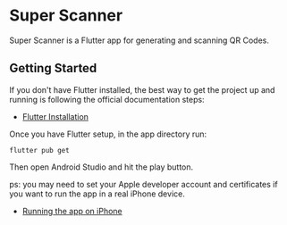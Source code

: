 # Super Scanner

Super Scanner is a Flutter app for generating and scanning QR Codes.

## Getting Started

If you don't have Flutter installed, the best way to get the project up and running is following the official documentation steps:

- [Flutter Installation](https://flutter.dev/docs/get-started/install)

Once you have Flutter setup, in the app directory run:

```
flutter pub get
```

Then open Android Studio and hit the play button.

ps: you may need to set your Apple developer account and certificates if you want to run the app in a real iPhone device.

- [Running the app on iPhone](https://developer.apple.com/documentation/xcode/running_your_app_in_the_simulator_or_on_a_device)

